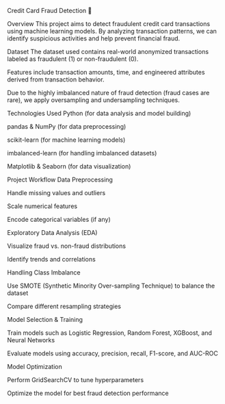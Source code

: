 Credit Card Fraud Detection 🚀

Overview
This project aims to detect fraudulent credit card transactions using machine learning models. By analyzing transaction patterns, we can identify suspicious activities and help prevent financial fraud.

Dataset
The dataset used contains real-world anonymized transactions labeled as fraudulent (1) or non-fraudulent (0).

Features include transaction amounts, time, and engineered attributes derived from transaction behavior.

Due to the highly imbalanced nature of fraud detection (fraud cases are rare), we apply oversampling and undersampling techniques.

Technologies Used
Python (for data analysis and model building)

pandas & NumPy (for data preprocessing)

scikit-learn (for machine learning models)

imbalanced-learn (for handling imbalanced datasets)

Matplotlib & Seaborn (for data visualization)

Project Workflow
Data Preprocessing

Handle missing values and outliers

Scale numerical features

Encode categorical variables (if any)

Exploratory Data Analysis (EDA)

Visualize fraud vs. non-fraud distributions

Identify trends and correlations

Handling Class Imbalance

Use SMOTE (Synthetic Minority Over-sampling Technique) to balance the dataset

Compare different resampling strategies

Model Selection & Training

Train models such as Logistic Regression, Random Forest, XGBoost, and Neural Networks

Evaluate models using accuracy, precision, recall, F1-score, and AUC-ROC

Model Optimization

Perform GridSearchCV to tune hyperparameters

Optimize the model for best fraud detection performance
